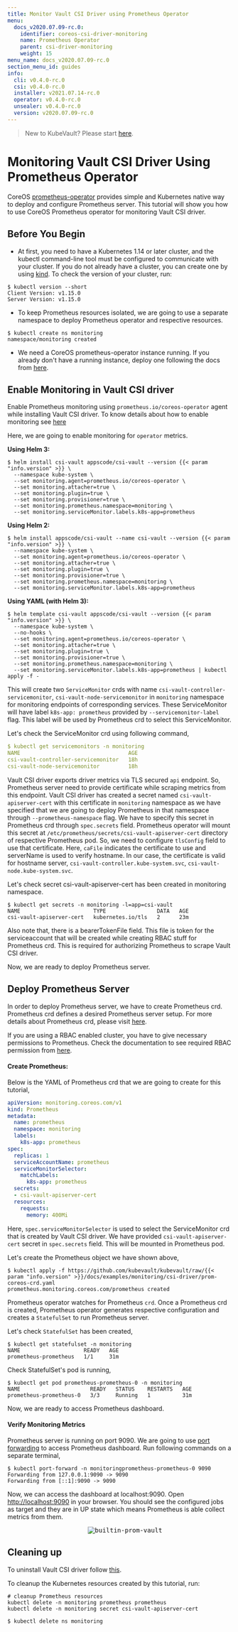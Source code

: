 ```yaml
---
title: Monitor Vault CSI Driver using Prometheus Operator
menu:
  docs_v2020.07.09-rc.0:
    identifier: coreos-csi-driver-monitoring
    name: Prometheus Operator
    parent: csi-driver-monitoring
    weight: 15
menu_name: docs_v2020.07.09-rc.0
section_menu_id: guides
info:
  cli: v0.4.0-rc.0
  csi: v0.4.0-rc.0
  installer: v2021.07.14-rc.0
  operator: v0.4.0-rc.0
  unsealer: v0.4.0-rc.0
  version: v2020.07.09-rc.0
---
```


> New to KubeVault? Please start [here](/docs/v2020.07.09-rc.0/concepts/README).

# Monitoring Vault CSI Driver Using Prometheus Operator

CoreOS [prometheus-operator](https://github.com/coreos/prometheus-operator) provides simple and Kubernetes native way to deploy and configure Prometheus server. This tutorial will show you how to use CoreOS Prometheus operator for monitoring Vault CSI driver.

## Before You Begin

- At first, you need to have a Kubernetes 1.14 or later cluster, and the kubectl command-line tool must be configured to communicate with your cluster. If you do not already have a cluster, you can create one by using [kind](https://kind.sigs.k8s.io/docs/user/quick-start/). To check the version of your cluster, run:

```console
$ kubectl version --short
Client Version: v1.15.0
Server Version: v1.15.0
```

- To keep Prometheus resources isolated, we are going to use a separate namespace to deploy Prometheus operator and respective resources.

```console
$ kubectl create ns monitoring
namespace/monitoring created
```

- We need a CoreOS prometheus-operator instance running. If you already don't have a running instance, deploy one following the docs from [here](https://github.com/appscode/third-party-tools/blob/master/monitoring/prometheus/coreos-operator/README.md).

## Enable Monitoring in Vault CSI driver

Enable Prometheus monitoring using `prometheus.io/coreos-operator` agent while installing Vault CSI driver. To know details about how to enable monitoring see [here](/docs/v2020.07.09-rc.0/guides/monitoring/overview#how-to-enable-monitoring)

Here, we are going to enable monitoring for `operator` metrics.

**Using Helm 3:**

```console
$ helm install csi-vault appscode/csi-vault --version {{< param "info.version" >}} \
  --namespace kube-system \
  --set monitoring.agent=prometheus.io/coreos-operator \
  --set monitoring.attacher=true \
  --set monitoring.plugin=true \
  --set monitoring.provisioner=true \
  --set monitoring.prometheus.namespace=monitoring \
  --set monitoring.serviceMonitor.labels.k8s-app=prometheus
```

**Using Helm 2:**

```console
$ helm install appscode/csi-vault --name csi-vault --version {{< param "info.version" >}} \
  --namespace kube-system \
  --set monitoring.agent=prometheus.io/coreos-operator \
  --set monitoring.attacher=true \
  --set monitoring.plugin=true \
  --set monitoring.provisioner=true \
  --set monitoring.prometheus.namespace=monitoring \
  --set monitoring.serviceMonitor.labels.k8s-app=prometheus
```

**Using YAML (with Helm 3):**

```console
$ helm template csi-vault appscode/csi-vault --version {{< param "info.version" >}} \
  --namespace kube-system \
  --no-hooks \
  --set monitoring.agent=prometheus.io/coreos-operator \
  --set monitoring.attacher=true \
  --set monitoring.plugin=true \
  --set monitoring.provisioner=true \
  --set monitoring.prometheus.namespace=monitoring \
  --set monitoring.serviceMonitor.labels.k8s-app=prometheus | kubectl apply -f -
```

This will create two `ServiceMonitor` crds with name `csi-vault-controller-servicemonitor`, `csi-vault-node-servicemonitor` in `monitoring` namespace for monitoring endpoints of corresponding services. These ServiceMonitor will have label `k8s-app: prometheus` provided by `--servicemonitor-label` flag. This label will be used by Prometheus crd to select this ServiceMonitor.

Let's check the ServiceMonitor crd using following command,

```yaml
$ kubectl get servicemonitors -n monitoring
NAME                                  AGE
csi-vault-controller-servicemonitor   18h
csi-vault-node-servicemonitor         18h
```

Vault CSI driver exports driver metrics via TLS secured `api` endpoint. So, Prometheus server need to provide certificate while scraping metrics from this endpoint. Vault CSI driver has created a secret named `csi-vault-apiserver-cert` with this certificate in `monitoring` namespace as we have specified that we are going to deploy Prometheus in that namespace through `--prometheus-namespace` flag. We have to specify this secret in Prometheus crd through `spec.secrets` field. Prometheus operator will mount this secret at `/etc/prometheus/secrets/csi-vault-apiserver-cert` directory of respective Prometheus pod. So, we need to configure `tlsConfig` field to use that certificate. Here, `caFile` indicates the certificate to use and serverName is used to verify hostname. In our case, the certificate is valid for hostname server, `csi-vault-controller.kube-system.svc`, `csi-vault-node.kube-system.svc`.

Let's check secret csi-vault-apiserver-cert has been created in monitoring namespace.

```console
$ kubectl get secrets -n monitoring -l=app=csi-vault
NAME                       TYPE                DATA   AGE
csi-vault-apiserver-cert   kubernetes.io/tls   2      23m
```

Also note that, there is a bearerTokenFile field. This file is token for the serviceaccount that will be created while creating RBAC stuff for Prometheus crd. This is required for authorizing Prometheus to scrape Vault CSI driver.

Now, we are ready to deploy Prometheus server.

## Deploy Prometheus Server

In order to deploy Prometheus server, we have to create Prometheus crd. Prometheus crd defines a desired Prometheus server setup. For more details about Prometheus crd, please visit [here](https://github.com/coreos/prometheus-operator/blob/master/Documentation/design.md#prometheus).

If you are using a RBAC enabled cluster, you have to give necessary permissions to Prometheus. Check the documentation to see required RBAC permission from [here](https://github.com/appscode/third-party-tools/blob/master/monitoring/prometheus/coreos-operator/README.md#deploy-prometheus-server).

#### Create Prometheus:

Below is the YAML of Prometheus crd that we are going to create for this tutorial,

```yaml
apiVersion: monitoring.coreos.com/v1
kind: Prometheus
metadata:
  name: prometheus
  namespace: monitoring
  labels:
    k8s-app: prometheus
spec:
  replicas: 1
  serviceAccountName: prometheus
  serviceMonitorSelector:
    matchLabels:
      k8s-app: prometheus
  secrets:
  - csi-vault-apiserver-cert
  resources:
    requests:
      memory: 400Mi
```

Here, `spec.serviceMonitorSelector` is used to select the ServiceMonitor crd that is created by Vault CSI driver. We have provided `csi-vault-apiserver-cert` secret in `spec.secrets` field. This will be mounted in Prometheus pod.

Let's create the Prometheus object we have shown above,

```console
$ kubectl apply -f https://github.com/kubevault/kubevault/raw/{{< param "info.version" >}}/docs/examples/monitoring/csi-driver/prom-coreos-crd.yaml
prometheus.monitoring.coreos.com/prometheus created
```

Prometheus operator watches for Prometheus `crd`. Once a Prometheus crd is created, Prometheus operator generates respective configuration and creates a `StatefulSet` to run Prometheus server.

Let's check `StatefulSet` has been created,

```console
$ kubectl get statefulset -n monitoring
NAME                    READY   AGE
prometheus-prometheus   1/1     31m
```

Check StatefulSet's pod is running,

```console
$ kubectl get pod prometheus-prometheus-0 -n monitoring
NAME                      READY   STATUS    RESTARTS   AGE
prometheus-prometheus-0   3/3     Running   1          31m
```

Now, we are ready to access Prometheus dashboard.

#### Verify Monitoring Metrics

Prometheus server is running on port 9090. We are going to use [port forwarding](https://kubernetes.io/docs/tasks/access-application-cluster/port-forward-access-application-cluster/) to access Prometheus dashboard. Run following commands on a separate terminal,

```console
$ kubectl port-forward -n monitoringprometheus-prometheus-0 9090
Forwarding from 127.0.0.1:9090 -> 9090
Forwarding from [::1]:9090 -> 9090
```

Now, we can access the dashboard at localhost:9090. Open [http://localhost:9090](http://localhost:9090) in your browser. You should see the configured jobs as target and they are in UP state which means Prometheus is able collect metrics from them.

<p align="center">
  <kbd>
    <img alt="builtin-prom-vault"  src="/docs/v2020.07.09-rc.0/images/monitoring/csi-vault-prom-coreos.png">
  </kbd>
</p>

## Cleaning up

To uninstall Vault CSI driver follow [this](https://github.com/kubevault/kubevault/blob/master/docs/setup/csi-driver/uninstall.md#uninstall-vault-csi-driver).

To cleanup the Kubernetes resources created by this tutorial, run:

```console
# cleanup Prometheus resources
kubectl delete -n monitoring prometheus prometheus
kubectl delete -n monitoring secret csi-vault-apiserver-cert

$ kubectl delete ns monitoring
```
